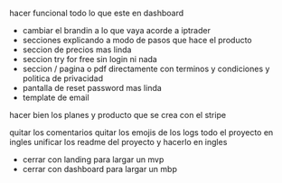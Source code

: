hacer funcional todo lo que este en dashboard


- cambiar el brandin a lo que vaya acorde a iptrader
- secciones explicando a modo de pasos que hace el producto
- seccion de precios mas linda
- seccion try for free sin login ni nada
- seccion / pagina o pdf directamente con terminos y condiciones y politica de privacidad
- pantalla de reset password mas linda
- template de email

hacer bien los planes y producto que se crea con el stripe

quitar los comentarios
quitar los emojis de los logs
todo el proyecto en ingles
unificar los readme del proyecto y hacerlo en ingles

- cerrar con landing para largar un mvp
- cerrar con dashboard para largar un mbp






